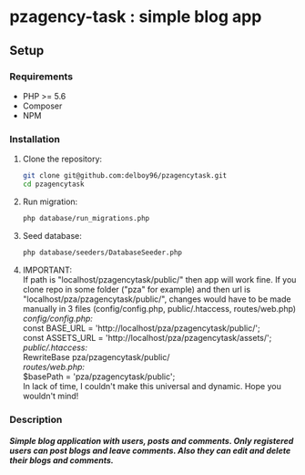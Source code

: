# pzagency-task : simple blog app

## Setup

### Requirements
- PHP >= 5.6
- Composer
- NPM

### Installation
1. Clone the repository:
   ```sh
   git clone git@github.com:delboy96/pzagencytask.git
   cd pzagencytask
2. Run migration:
    ```sh
   php database/run_migrations.php   
3. Seed database: 
    ```sh
   php database/seeders/DatabaseSeeder.php
4. IMPORTANT:  
   If path is "localhost/pzagencytask/public/" then app will work fine. 
   If you clone repo in some folder ("pza" for example) and then url is "localhost/pza/pzagencytask/public/",
   changes would have to be made manually in 3 files (config/config.php, public/.htaccess, routes/web.php)    
   _config/config.php:_  
   const BASE_URL = 'http://localhost/pza/pzagencytask/public/';  
   const ASSETS_URL = 'http://localhost/pza/pzagencytask/assets/';  
   _public/.htaccess:_  
   RewriteBase pza/pzagencytask/public/  
   _routes/web.php:_  
   $basePath = 'pza/pzagencytask/public';    
   In lack of time, I couldn't make this universal and dynamic. Hope you wouldn't mind! 
   
### Description
##### Simple blog application with users, posts and comments. Only registered users can post blogs and leave comments. Also they can edit and delete their blogs and comments.
